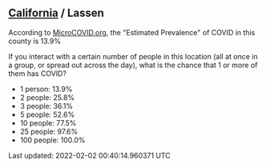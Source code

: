 
## [California](/united-states/california) / Lassen

According to [MicroCOVID.org](http://microcovid.org),
the "Estimated Prevalence" of COVID in this county is 13.9%

If you interact with a certain number of people in this location
(all at once in a group, or spread out across the day), what is the chance that
1 or more of them has COVID?

- 1 person: 13.9%
- 2 people: 25.8%
- 3 people: 36.1%
- 5 people: 52.6%
- 10 people: 77.5%
- 25 people: 97.6%
- 100 people: 100.0%

Last updated: 2022-02-02 00:40:14.960371 UTC
